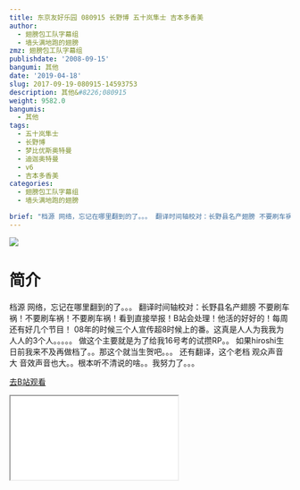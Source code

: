 ```yaml
---
title: 东京友好乐园 080915 长野博 五十岚隼士 吉本多香美
author:
  - 翅膀包工队字幕组
  - 墙头满地跑的翅膀
zmz: 翅膀包工队字幕组
publishdate: '2008-09-15'
bangumi: 其他
date: '2019-04-18'
slug: 2017-09-19-080915-14593753
description: 其他&#8226;080915
weight: 9582.0
bangumis:
  - 其他
tags:
  - 五十岚隼士
  - 长野博
  - 梦比优斯奥特曼
  - 迪迦奥特曼
  - v6
  - 吉本多香美
categories:
  - 翅膀包工队字幕组
  - 墙头满地跑的翅膀

brief: "档源 网络，忘记在哪里翻到的了。。。 翻译时间轴校对：长野县名产翅膀 不要刷车祸！不要刷车祸！不要刷车祸！看到直接举报！B站会处理！他活的好好的！每周还有好几个节目！ 08年的时候三个人宣传超8时候上的番。这真是人人为我我为人人的3个人。。。。。 做这个主要就是为了给我16号考的试攒RP。。 如果hiroshi生日前我来不及再做档了。。那这个就当生贺吧。。。 还有翻译，这个老档 观众声音大 音效声音也大。。根本听不清说的啥。。我努力了。。。"
---
```

![](https://i.imgur.com/2xPPJSD.jpg)
# 简介  
档源 网络，忘记在哪里翻到的了。。。
翻译时间轴校对：长野县名产翅膀
不要刷车祸！不要刷车祸！不要刷车祸！看到直接举报！B站会处理！他活的好好的！每周还有好几个节目！
08年的时候三个人宣传超8时候上的番。这真是人人为我我为人人的3个人。。。。。
做这个主要就是为了给我16号考的试攒RP。。
如果hiroshi生日前我来不及再做档了。。那这个就当生贺吧。。。
还有翻译，这个老档 观众声音大 音效声音也大。。根本听不清说的啥。。我努力了。。。  

[去B站观看](https://www.bilibili.com/video/av14593753/)
<div class ="resp-container"><iframe class="testiframe" src="//player.bilibili.com/player.html?aid=14593753"", scrolling="no", allowfullscreen="true" > </iframe></div> 

